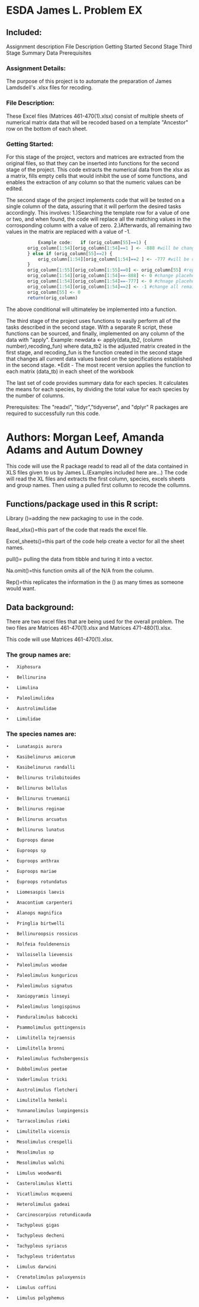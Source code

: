 # ESDA James L. Problem EX

## Included:

  Assignment description
  File Description
  Getting Started
    Second Stage
	Third Stage
	Summary Data
    Prerequisites

### Assignment Details:

The purpose of this project is to automate the preparation of James Lamdsdell's .xlsx files for recoding.

### File Description:

These Excel files (Matrices 461-470(1).xlsx) consist of multiple sheets of numerical matrix data that will be recoded based on a template "Ancestor" row on the bottom of each sheet.

### Getting Started:

  For this stage of the project, vectors and matrices are extracted from the original files, so that they can be inserted into functions for the second stage of the project. 
  This code extracts the numerical data from the xlsx as a matrix, fills empty cells that would inhibit the use of some functions, and enables the extraction of any column so that the numeric values can be edited. 

  The second stage of the project implements code that will be tested on a single column of the data, assuring that it will perform the desired tasks accordingly. This involves:
  1.)Searching the template row for a value of one or two, and when found, the code will replace all the matching values in the corrosponding column with a value of zero.
  2.)Afterwards, all remaining two values in the matrix are replaced with a value of -1.
			
```R 
			Example code: 	if (orig_column[55]==1) {
		orig_column[1:54][orig_column[1:54]==1 ] <- -888 #will be changed to 0
		} else if (orig_column[55]==2) {
			orig_column[1:54][orig_column[1:54]==2 ] <- -777 #will be changed to 0
		}
		orig_column[1:55][orig_column[1:55]==0] <- orig_column[55] #replace all 0s with value in last row (ancestor)
		orig_column[1:54][orig_column[1:54]==-888] <- 0 #change placeholder value to 0
		orig_column[1:54][orig_column[1:54]==-777] <- 0 #chnage placeholer value to 0
		orig_column[1:54][orig_column[1:54]==2] <- -1 #change all remaining 2's to -1
		orig_column[55] <- 0
		return(orig_column) 
```
		
		
The above conditional will ultimateley be implemented into a function.
  
  The third stage of the project uses functions to easily perform all of the tasks described in the second stage. With a separate R script, these functions can be sourced, and finally, implemented on any column of 
  the data with "apply". Example: newdata <- apply(data_tb2, (column number),recoding_fun) where data_tb2 is the adjusted matrix created in the first stage, and recoding_fun is the function created in the second stage that changes all
  current data values based on the specifications established in the second stage.
  *Edit - The most recent version applies the function to each matrix (data_tb) in each sheet of the workbook
  
  The last set of code provides summary data for each species. It calculates the means for each species, by dividing the total value for each species by the number of columns.
  
  Prerequisites:
    The "readxl", "tidyr","tidyverse", and "dplyr" R packages are required to successfully run this code.	

Authors:
Morgan Leef,
Amanda Adams and 
Autum Downey
=======
This code will use the R package readxl to read all of the data contained in XLS files given to us by James L.(Examples included here are...) The code will read the XL files and extracts the first column, species, excels sheets and group names. Then using a pulled first collumn to recode the collumns.  






## Functions/package used in this R script:


Library ()=adding the new packaging to use in the code.

Read_xlsx()=this part of the code that reads the excel file. 

Excel_sheets()=this part of the code help create a vector for all the sheet names. 

pull()= pulling the data from tibble and turing it into a vector.

Na.omit()=this function omits all of the N/A from the column. 

Rep()=this replicates the information in the () as many times as someone would want.

    





## Data background:

There are two excel files that are being used for the overall problem. The two files are Matrices 461-470(1).xlsx and Matrices 471-480(1).xlsx. 

This code will use Matrices 461-470(1).xlsx. 

### The group names are:
```
•	Xiphosura

•	Bellinurina

•	Limulina

•	Paleolimulidea

•	Austrolimulidae

•	Limulidae
```

### The species names are:
```
•	Lunataspis aurora

•	Kasibelinurus amicorum

•	Kasibelinurus randalli

•	Bellinurus trilobitoides

•	Bellinurus bellulus

•	Bellinurus truemanii

•	Bellinurus reginae

•	Bellinurus arcuatus

•	Bellinurus lunatus

•	Euproops danae

•	Euproops sp

•	Euproops anthrax

•	Euproops mariae

•	Euproops rotundatus

•	Liomesaspis laevis

•	Anacontium carpenteri

•	Alanops magnifica

•	Pringlia birtwelli

•	Bellinuroopsis rossicus

•	Rolfeia fouldenensis

•	Valloisella lievensis

•	Paleolimulus woodae

•	Paleolimulus kunguricus

•	Paleolimulus signatus

•	Xaniopyramis linseyi

•	Paleolimulus longispinus

•	Panduralimulus babcocki

•	Psammolimulus gottingensis

•	Limulitella tejraensis

•	Limulitella bronni

•	Paleolimulus fuchsbergensis

•	Dubbolimulus peetae

•	Vaderlimulus tricki

•	Austrolimulus fletcheri

•	Limulitella henkeli

•	Yunnanolimulus luopingensis

•	Tarracolimulus rieki

•	Limulitella vicensis

•	Mesolimulus crespelli

•	Mesolimulus sp

•	Mesolimulus walchi

•	Limulus woodwardi

•	Casterolimulus kletti

•	Vicatlimulus mcqueeni

•	Heterolimulus gadeai

•	Carcinoscorpius rotundicauda

•	Tachypleus gigas

•	Tachypleus decheni

•	Tachypleus syriacus

•	Tachypleus tridentatus

•	Limulus darwini

•	Crenatolimulus paluxyensis

•	Limulus coffini

•	Limulus polyphemus
```
